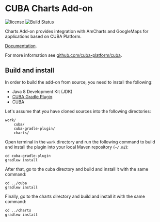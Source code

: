# CUBA Charts Add-on

[![license](https://img.shields.io/badge/license-Apache%20License%202.0-blue.svg?style=flat)](http://www.apache.org/licenses/LICENSE-2.0)
[![Build Status](https://travis-ci.org/cuba-platform/charts.svg?branch=master)](https://travis-ci.org/cuba-platform/charts)

Charts Add-on provides integration with AmCharts and GoogleMaps for applications based on CUBA Platform.

[Documentation](https://doc.cuba-platform.com/charts-latest).

For more information see [github.com/cuba-platform/cuba](https://github.com/cuba-platform/cuba).

## Build and install

In order to build the add-on from source, you need to install the following:
* Java 8 Development Kit (JDK)
* [CUBA Gradle Plugin](https://github.com/cuba-platform/cuba-gradle-plugin)
* [CUBA](https://github.com/cuba-platform/cuba)

Let's assume that you have cloned sources into the following directories:
```
work/
    cuba/
    cuba-gradle-plugin/
    charts/
```

Open terminal in the `work` directory and run the following command to build and install the plugin into your local Maven repository (`~/.m2`):
```
cd cuba-gradle-plugin
gradlew install
```

After that, go to the cuba directory and build and install it with the same command:
```
cd ../cuba
gradlew install
```

Finally, go to the charts directory and build and install it with the same command:
```
cd ../charts
gradlew install
```